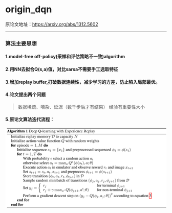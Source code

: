 origin_dqn
===
原论文地址：https://arxiv.org/abs/1312.5602
___
### 算法主要思想
#### 1.model-free off-policy(采样和评估策略不一致)algorithm
#### 2.用NN去拟合Q(s,a)值，对比sarsa不需要手工选取特征
#### 3.增加replay buffer,打破数据连续性，减少学习的方差，防止陷入局部最优。
#### 4.论文提出两个问题
> 数据稀疏、嘈杂、延迟（数千步后才有结果）
> 经验有重要性大小  
#### 5.原论文算法迭代流程：
![image](https://github.com/applezjm/reinforcement_learning/blob/master/origin_dqn/image.png)
